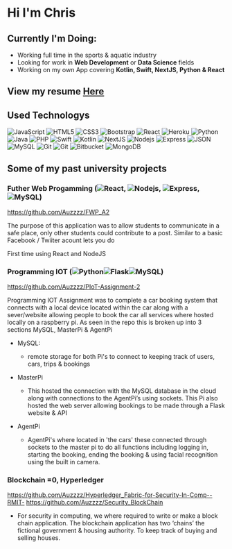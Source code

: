 # **Hi I'm Chris**

## Currently I'm Doing:
- Working full time in the sports & aquatic industry
- Looking for work in **Web Development** or **Data Science** fields 
- Working on my own App covering **Kotlin, Swift, NextJS, Python & React**

## View my resume [Here](https://chris-mkelly.com)

## Used Technologys
![JavaScript](https://img.shields.io/badge/-JavaScript-black?style=flat&logo=javascript)
![HTML5](https://img.shields.io/badge/-HTML5-E34F26?style=flat&logo=html5&logoColor=white)
![CSS3](https://img.shields.io/badge/-CSS3-1572B6?style=flat&logo=css3)
![Bootstrap](https://img.shields.io/badge/-Bootstrap-563D7C?style=flat&logo=bootstrap)
![React](https://img.shields.io/badge/-React-black?style=flat&logo=react)
![Heroku](https://img.shields.io/badge/-Heroku-gray?style=flat&logo=heroku)
![Python](https://img.shields.io/badge/-Python-black?style=flat&logo=python)
![Java](https://img.shields.io/badge/-Java-black?style=flat&logo=java)
![PHP](https://img.shields.io/badge/-PHP-black?style=flat&logo=php)
![Swift](https://img.shields.io/badge/-Swift-black?style=flat&logo=swift)
![Kotlin](https://img.shields.io/badge/-Kotlin-FCA121?style=flat&logo=Kotlin)
![NextJS](https://img.shields.io/badge/next.js-000000?style=for-the-badge&logo=nextdotjs&logoColor=white)
![Nodejs](https://img.shields.io/badge/-Nodejs-green?style=flat&logo=Node.js)
![Express](https://img.shields.io/badge/-Express-black?style=flat&logo=express)
![JSON](https://img.shields.io/badge/-json-02569B?style=flat&logo=json)
![MySQL](https://img.shields.io/badge/-MySQL-black?style=flat&logo=mysql)
![Git](https://img.shields.io/badge/-Java-black?style=flat&logo=java)
![Git](https://img.shields.io/badge/-Git-black?style=flat&logo=git)
![Bitbucket](https://img.shields.io/badge/-Bitbucket-blue?style=flat&logo=bitbucket)
![MongoDB](https://img.shields.io/badge/-MongoDB-FCA121?style=flat&logo=mongodb)


## Some of my past university projects
### Futher Web Progamming (![React](https://img.shields.io/badge/-React-black?style=flat&logo=react), ![Nodejs](https://img.shields.io/badge/-Nodejs-green?style=flat&logo=Node.js), ![Express](https://img.shields.io/badge/-Express-black?style=flat&logo=express), ![MySQL](https://img.shields.io/badge/-MySQL-black?style=flat&logo=mysql))
https://github.com/Auzzzz/FWP_A2

The purpose of this application was to allow students to communicate in a safe place, only other students could contribute to a post. Similar to a basic Facebook / Twiiter acount lets you do

First time using React and NodeJS

### Programming IOT (![Python](https://img.shields.io/badge/-Python-black?style=flat&logo=python)![Flask](https://img.shields.io/badge/-Flask-black?style=flat&logo=flask)![MySQL](https://img.shields.io/badge/-MySQL-black?style=flat&logo=mysql))
https://github.com/Auzzzz/PIoT-Assignment-2

Programming IOT Assignment was to complete a car booking system that connects with a local device located within the car along with a sever/website allowing people to book the car all services where hosted locally on a raspberry pi. As seen in the repo this is broken up into 3 sections MySQL, MasterPi & AgentPi

- MySQL:
    - remote storage for both Pi's to connect to keeping track of users, cars, trips & bookings

- MasterPi
    - This hosted the connection with the MySQL database in the cloud along with connections to the AgentPi’s using sockets. This Pi also hosted the web server allowing bookings to be made through a Flask website & API 

- AgentPi
    - AgentPi's where located in 'the cars' these connected through sockets to the master pi to do all functions including logging in, starting the booking, ending the booking & using facial recognition using the built in camera. 


### Blockchain =0, Hyperledger
https://github.com/Auzzzz/Hyperledger_Fabric-for-Security-In-Comp--RMIT-
https://github.com/Auzzzz/Security_BlockChain

- For security in computing, we where required to write or make a block chain application. The blockchain application has two ‘chains’ the fictional government & housing authority. To keep track of buying and selling houses.

